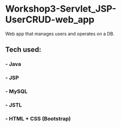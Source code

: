 # Workshop3-Servlet_JSP-UserCRUD-web_app
Web app that manages users and operates on a DB.

## Tech used:
### - Java
### - JSP
### - MySQL
### - JSTL
### - HTML + CSS (Bootstrap)
